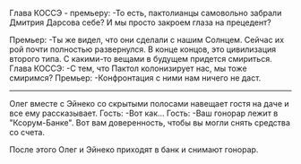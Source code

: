Глава КОССЭ - премьеру:
-То есть, пактолианцы самовольно забрали Дмитрия Дарсова себе? И мы просто закроем глаза на прецедент?

Премьер:
-Ты же видел, что они сделали с нашим Солнцем. Сейчас их рой почти полностью развернулся. В конце концов, это цивилизация второго типа. С какими-то вещами в будущем придется смириться.
Глава КОССЭ:
-С тем, что Пактол колонизирует нас, мы тоже смиримся?
Премьер:
-Конфронтация с ними нам ничего не даст. 

---

Олег вместе с Эйнеко со скрытыми полосами навещает гостя на даче и все ему рассказывает.
Гость:
-Вот как...
Гость:
-Ваш гонорар лежит в "Ксорум-Банке". Вот вам доверенность, чтобы вы могли снять средства со счета.

После этого Олег и Эйнеко приходят в банк и снимают гонорар.





